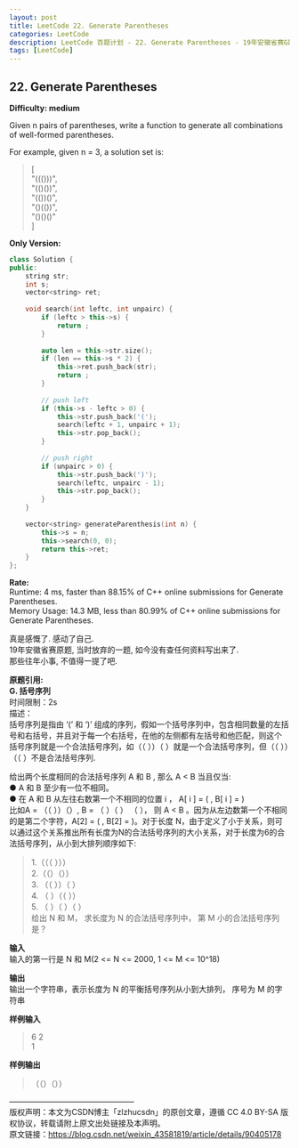 ```yaml
---
layout: post
title: LeetCode 22. Generate Parentheses
categories: LeetCode
description: LeetCode 百题计划 - 22. Generate Parentheses - 19年安徽省赛G题
tags: [LeetCode]
---
```

## 22. Generate Parentheses  
**Difficulty: medium**  

Given n pairs of parentheses, write a function to generate all combinations of well-formed parentheses.

For example, given n = 3, a solution set is:

> [  
>   "((()))",  
>   "(()())",  
>   "(())()",  
>   "()(())",  
>   "()()()"  
> ]  

**Only Version:**  
```c++
class Solution {
public:
    string str;
    int s;
    vector<string> ret;
    
    void search(int leftc, int unpairc) {
        if (leftc > this->s) {
            return ;
        }
        
        auto len = this->str.size();
        if (len == this->s * 2) {
            this->ret.push_back(str);
            return ;
        }
        
        // push left
        if (this->s - leftc > 0) {
            this->str.push_back('(');
            search(leftc + 1, unpairc + 1);
            this->str.pop_back();
        }
        
        // push right
        if (unpairc > 0) {
            this->str.push_back(')');
            search(leftc, unpairc - 1);
            this->str.pop_back();
        }
    }
    
    vector<string> generateParenthesis(int n) {
        this->s = n;
        this->search(0, 0);
        return this->ret;
    }
};
```

**Rate:**  
Runtime: 4 ms, faster than 88.15% of C++ online submissions for Generate Parentheses.  
Memory Usage: 14.3 MB, less than 80.99% of C++ online submissions for Generate Parentheses.

真是感慨了. 感动了自己.  
19年安徽省赛原题, 当时放弃的一题, 如今没有查任何资料写出来了.   
那些往年小事, 不值得一提了吧.  

**原题引用:**  
**G. 括号序列**  
时间限制：2s  
描述：  
括号序列是指由 ‘(’ 和 ‘)’ 组成的序列，假如一个括号序列中，包含相同数量的左括号和右括号，并且对于每一个右括号，在他的左侧都有左括号和他匹配，则这个 括号序列就是一个合法括号序列，如（（ ））（ ）就是一个合法括号序列，但（（ ））（（ ）不是合法括号序列.  

给出两个长度相同的合法括号序列 A 和 B , 那么 A < B 当且仅当:  
● A 和 B 至少有一位不相同。  
● 在 A 和 B 从左往右数第一个不相同的位置 i ， A[ i ] = ( , B[ i ] = )  
比如A = （（ ））（）, B = （ ）（ ） （ ）， 则 A < B 。因为从左边数第一个不相同的是第二个字符，A[2] = ( , B[2] = )。对于长度 N，由于定义了小于关系，则可以通过这个关系推出所有长度为N的合法括号序列的大小关系，对于长度为6的合法括号序列，从小到大排列顺序如下:  
> 1.（（（ ）））  
> 2.（（）（））  
> 3. （（ ））（ ）  
> 4. （ ）（（ ））  
> 5. （ ）（ ）（ ）  
给出 N 和 M， 求长度为 N	的合法括号序列中， 第 M 小的合法括号序列是？

**输入**  
输入的第一行是 N 和 M(2 <= N <= 2000, 1 <= M <= 10^18)  

**输出**  
输出一个字符串，表示长度为 N 的平衡括号序列从小到大排列， 序号为 M 的字符串  

**样例输入**  
> 6 2  
> 1

**样例输出**  
> （（）（））

————————————————  
版权声明：本文为CSDN博主「zlzhucsdn」的原创文章，遵循 CC 4.0 BY-SA 版权协议，转载请附上原文出处链接及本声明。  
原文链接：https://blog.csdn.net/weixin_43581819/article/details/90405178  
